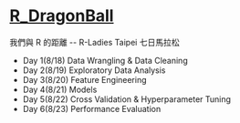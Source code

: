 # <a href="https://rladiestaipei.github.io/R_DragonBall/">R_DragonBall</a>
我們與 R 的距離 -- R-Ladies Taipei 七日馬拉松

+ Day 1(8/18) Data Wrangling & Data Cleaning 
+ Day 2(8/19) Exploratory Data Analysis
+ Day 3(8/20) Feature Engineering
+ Day 4(8/21) Models 
+ Day 5(8/22) Cross Validation & Hyperparameter Tuning
+ Day 6(8/23) Performance Evaluation 
